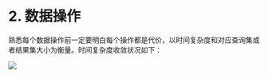# 2. 数据操作
熟悉每个数据操作前一定要明白每个操作都是代价，以时间复杂度和对应查询集或者结果集大小为衡量。时间复杂度收敛状况如下：

![](https://raw.githubusercontent.com/gnuhpc/All-About-Redis/master/DataStructure/timecomplex.gif)
